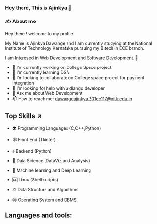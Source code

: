 ### Hey there, This is Ajinkya 👋

### ✍️ About me
Hey there ! welcome to my profile.

My Name is Ajinkya Dawange and I am currently studying at the National Institute of Technology Karnataka pursuing my B.tech in ECE branch.

I am Interesed in Web Development and Software Development. 💎

<!--
**ajinkyadawange31045/ajinkyadawange31045** is a ✨ _special_ ✨ repository because its `README.md` (this file) appears on your GitHub profile.

Here are some ideas to get you started:

- 🔭 I’m currently working on ...
- 🌱 I’m currently learning ...
- 👯 I’m looking to collaborate on ...
- 🤔 I’m looking for help with ...
- 💬 Ask me about ...
- 📫 How to reach me: ...
- 😄 Pronouns: ...
- ⚡ Fun fact: ...
-->


- 🔭 I’m currently working on College Space project
- 🌱 I’m currently learning DSA
- 👯 I’m looking to collaborate on College space project for payment integration 
- 🤔 I’m looking for help with a django developer
- 💬 Ask me about Web Development
- 📫 How to reach me: dawangeajinkya.201ec117@nitk.edu.in

## Top Skills ↗️
- 👽 Programming Languages (C,C++,Python)

- 🕸️ Front End (Tkinter)

- 🌀 Backend (Python)

- 🐼 Data Science (DataViz and Analysis)

- 🤖 Machine learning and Deep Learning

- 🆑 Linux (Shell scripts)

- ⚖️ Data Structure and Algorithms

- 🉑 Operating System and DBMS

## Languages and tools:
